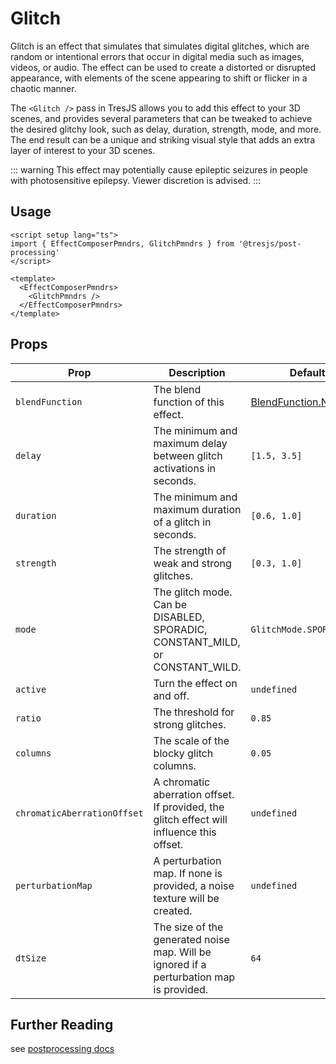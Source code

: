# Glitch

<DocsDemo>
  <GlitchDemo />
</DocsDemo>

Glitch is an effect that simulates that simulates digital glitches, which are random or intentional errors that occur in digital media such as images, videos, or audio. The effect can be used to create a distorted or disrupted appearance, with elements of the scene appearing to shift or flicker in a chaotic manner.

The `<Glitch />` pass in TresJS allows you to add this effect to your 3D scenes, and provides several parameters that can be tweaked to achieve the desired glitchy look, such as delay, duration, strength, mode, and more. The end result can be a unique and striking visual style that adds an extra layer of interest to your 3D scenes.

::: warning
This effect may potentially cause epileptic seizures in people with photosensitive epilepsy. Viewer discretion is advised.
:::

## Usage

```vue
<script setup lang="ts">
import { EffectComposerPmndrs, GlitchPmndrs } from '@tresjs/post-processing'
</script>

<template>
  <EffectComposerPmndrs>
    <GlitchPmndrs />
  </EffectComposerPmndrs>
</template>
```

## Props

| Prop                        | Description                                                                                                        | Default                                                                                                                                        |
| --------------------------- | ------------------------------------------------------------------------------------------------------------------ | ---------------------------------------------------------------------------------------------------------------------------------------------- |
| `blendFunction`             | The blend function of this effect.                                                      | [BlendFunction.NORMAL](https://github.com/pmndrs/postprocessing/blob/3fbe7b770f826019933b1386d27ebc04315feb00/src/enums/BlendFunction.js#L36) |
| `delay`                     | The minimum and maximum delay between glitch activations in seconds.                                               | `[1.5, 3.5]`                                                                                                                                   |
| `duration`                  | The minimum and maximum duration of a glitch in seconds.                                                           | `[0.6, 1.0]`                                                                                                                                   |
| `strength`                  | The strength of weak and strong glitches.                                                                          | `[0.3, 1.0]`                                                                                                                                   |
| `mode`                      | The glitch mode. Can be DISABLED, SPORADIC, CONSTANT_MILD, or CONSTANT_WILD.                                       | `GlitchMode.SPORADIC`                                                                                                                          |
| `active`                    | Turn the effect on and off.                                                                                        | `undefined`                                                                                                                                    |
| `ratio`                     | The threshold for strong glitches.                                                                                 | `0.85`                                                                                                                                         |
| `columns`                   | The scale of the blocky glitch columns.                                                                            | `0.05`                                                                                                                                         |
| `chromaticAberrationOffset` | A chromatic aberration offset. If provided, the glitch effect will influence this offset.                          | `undefined`                                                                                                                                    |
| `perturbationMap`           | A perturbation map. If none is provided, a noise texture will be created.                                          | `undefined`                                                                                                                                    |
| `dtSize`                    | The size of the generated noise map. Will be ignored if a perturbation map is provided.                            | `64`                                                                                                                                           |

## Further Reading
see [postprocessing docs](https://pmndrs.github.io/postprocessing/public/docs/class/src/effects/GlitchEffect.js~GlitchEffect.html)
